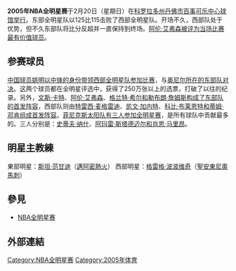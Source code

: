 **2005年NBA全明星赛**于2月20日（星期日）在[科罗拉多州](../Page/科罗拉多州.md "wikilink")[丹佛市](../Page/丹佛.md "wikilink")[百事可乐中心球馆举行](../Page/百事可乐.md "wikilink")。东部全明星队以125比115击败了西部全明星队。开场不久，西部队处于优势，但不久东部队将比分反超并一直保持到终场。[阿伦·艾弗森被评为当场比赛最有价值球员](../Page/阿伦·艾弗森.md "wikilink")。

## 参赛球员

[中国球员](../Page/中国.md "wikilink")[姚明以中锋的身份带领西部全明星队参加比赛](../Page/姚明.md "wikilink")，与[奥尼尔所在的东部队对决](../Page/沙奎尔·奥尼尔.md "wikilink")。这两个球员都在全明星评选中，获得了250万张以上的选票，打破了以往的纪录。另外，[文斯·卡特](../Page/文斯·卡特.md "wikilink")、[阿伦·艾弗森](../Page/阿伦·艾弗森.md "wikilink")、[格兰特·希尔和](../Page/格兰特·希尔.md "wikilink")[勒布朗·詹姆斯构成了东部队的首发阵容](../Page/勒布朗·詹姆斯.md "wikilink")，西部队则由[特雷西·麦格雷迪](../Page/特雷西·麦格雷迪.md "wikilink")、[凯文·加内特](../Page/凯文·加内特.md "wikilink")、[科比·布莱恩特和](../Page/科比·布莱恩特.md "wikilink")[蒂姆·邓肯组成首发阵容](../Page/蒂姆·邓肯.md "wikilink")。[菲尼克斯太阳队有三人参加全明星赛](../Page/菲尼克斯太阳队.md "wikilink")，是所有球队中贡献最多的。三人分别是：[史蒂夫·纳什](../Page/史蒂夫·纳什.md "wikilink")、[阿玛雷·斯塔德迈尔和](../Page/阿玛雷·斯塔德迈尔.md "wikilink")[肖恩·马里昂](../Page/肖恩·马里昂.md "wikilink")。

## 明星主教練

東部明星：[斯坦·范甘迪](../Page/斯坦·范甘迪.md "wikilink")（[邁阿密熱火](../Page/邁阿密熱火.md "wikilink")）
西部明星：[格雷格·波波维奇](../Page/格雷格·波波维奇.md "wikilink")（[聖安東尼奧馬刺](../Page/聖安東尼奧馬刺.md "wikilink")）

## 參見

  - [NBA全明星赛](../Page/NBA全明星赛.md "wikilink")

## 外部連結

[Category:NBA全明星赛](https://zh.wikipedia.org/wiki/Category:NBA全明星赛 "wikilink")
[Category:2005年体育](https://zh.wikipedia.org/wiki/Category:2005年体育 "wikilink")